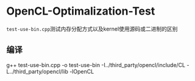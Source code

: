 # OpenCL-Optimalization-Test
`test-use-bin.cpp`测试内存分配方式以及kernel使用源码或二进制的区别
## 编译
g++ test-use-bin.cpp -o test-use-bin -I../third_party/opencl/include/CL -L../third_party/opencl/lib -lOpenCL